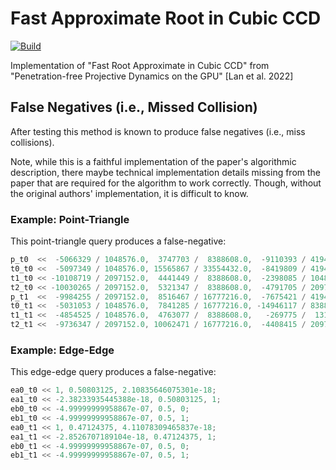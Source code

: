 # Fast Approximate Root in Cubic CCD

[![Build](https://github.com/zfergus/fast-approximate-root-ccd/actions/workflows/continuous.yml/badge.svg)](https://github.com/zfergus/fast-approximate-root-ccd/actions/workflows/continuous.yml)

Implementation of "Fast Root Approximate in Cubic CCD" from "Penetration-free Projective Dynamics on the GPU" [Lan et al. 2022]

## False Negatives (i.e., Missed Collision)

After testing this method is known to produce false negatives (i.e., miss collisions).

Note, while this is a faithful implementation of the paper's algorithmic description, there maybe technical implementation details missing from the paper that are required for the algorithm to work correctly. Though, without the original authors' implementation, it is difficult to know.

### Example: Point-Triangle

This point-triangle query produces a false-negative:
```c++
p_t0  <<  -5066329 / 1048576.0,  3747703 /  8388608.0,  -9110393 / 4194304.0;
t0_t0 <<  -5097349 / 1048576.0, 15565867 / 33554432.0,  -8419809 / 4194304.0;
t1_t0 << -10108719 / 2097152.0,  4441449 /  8388608.0,  -2398085 / 1048576.0;
t2_t0 << -10030265 / 2097152.0,  5321347 /  8388608.0,  -4791705 / 2097152.0;
p_t1  <<  -9984255 / 2097152.0,  8516467 / 16777216.0,  -7675421 / 4194304.0;
t0_t1 <<  -5031053 / 1048576.0,  7841285 / 16777216.0, -14946117 / 8388608.0;
t1_t1 <<  -4854525 / 1048576.0,  4763077 /  8388608.0,   -269775 /  131072.0;
t2_t1 <<  -9736347 / 2097152.0, 10062471 / 16777216.0,  -4408415 / 2097152.0;
```


### Example: Edge-Edge

This edge-edge query produces a false-negative:
```c++
ea0_t0 << 1, 0.50803125, 2.10835646075301e-18;
ea1_t0 << -2.38233935445388e-18, 0.50803125, 1;
eb0_t0 << -4.99999999958867e-07, 0.5, 0;
eb1_t0 << -4.99999999958867e-07, 0.5, 1;
ea0_t1 << 1, 0.47124375, 4.11078309465837e-18;
ea1_t1 << -2.8526707189104e-18, 0.47124375, 1;
eb0_t1 << -4.99999999958867e-07, 0.5, 0;
eb1_t1 << -4.99999999958867e-07, 0.5, 1;
```
